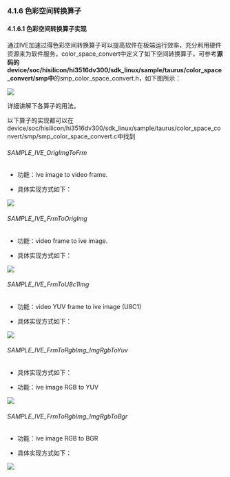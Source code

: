 ### 4.1.6 色彩空间转换算子

#### 4.1.6.1 色彩空间转换算子实现

通过IVE加速过得色彩空间转换算子可以提高软件在板端运行效率，充分利用硬件资源来为软件服务，color_space_convert中定义了如下空间转换算子，可参考**源码的device/soc/hisilicon/hi3516dv300/sdk_linux/sample/taurus/color_space_convert/smp中**的smp_color_space_convert.h，如下图所示：

![](https://gitee.com/wgm2022/mypic/raw/master/hispark_taurus_color_space_convert_sample/028%E8%89%B2%E5%BD%A9%E8%BD%AC%E6%8D%A2%E6%8E%A5%E5%8F%A3.png)

详细讲解下各算子的用法。

以下算子的实现都可以在device/soc/hisilicon/hi3516dv300/sdk_linux/sample/taurus/color_space_convert/smp/smp_color_space_convert.c中找到

###### SAMPLE_IVE_OrigImgToFrm

* 功能：ive image to video frame.

* 具体实现方式如下：

![](https://gitee.com/wgm2022/mypic/raw/master/hispark_taurus_color_space_convert_sample/029Sample_IVE_OrigImgToFrm.png)

###### SAMPLE_IVE_FrmToOrigImg

* 功能：video frame to ive image.

* 具体实现方式如下：

![](https://gitee.com/wgm2022/mypic/raw/master/hispark_taurus_color_space_convert_sample/030SAMPLE_IVE_FrmToOrigImg.png)

###### SAMPLE_IVE_FrmToU8c1Img

* 功能：video YUV frame to ive image (U8C1)

* 具体实现方式如下：

![](https://gitee.com/wgm2022/mypic/raw/master/hispark_taurus_color_space_convert_sample/031SAMPLE_IVE_FrmToU8C1Img.png)

###### SAMPLE_IVE_FrmToRgbImg_ImgRgbToYuv

* 具体实现方式如下：

* 功能：ive image RGB to YUV

![](https://gitee.com/wgm2022/mypic/raw/master/hispark_taurus_color_space_convert_sample/032SAMPLE_IVE_FrmToRgbImg_ImgRgbToYuv.png)

###### SAMPLE_IVE_FrmToRgbImg_ImgRgbToBgr

* 功能：ive image RGB to BGR

* 具体实现方式如下：

![](https://gitee.com/wgm2022/mypic/raw/master/hispark_taurus_color_space_convert_sample/033SAMPLE_IVE_FrmToRGBImg_ImgRgbToBgr.png)
